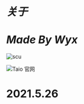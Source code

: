 # ***关于***

# ***Made By Wyx***



![scu](http://www.scu.edu.cn/__local/4/46/EE/B4D3BDFE7F44910C9A7B1125B5C_65693715_38CD.png)


![Taio 官网](https://pic1.zhimg.com/80/v2-02bc313654944094e7c81608fb250c5a_r.jpg)

# 2021.5.26
